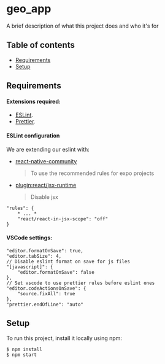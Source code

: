 # geo_app

A brief description of what this project does and who it's for

## Table of contents

- [Requirements](#requirements)
- [Setup](#setup)

## Requirements

#### Extensions required:

- [ESLint](https://marketplace.visualstudio.com/items?itemName=dbaeumer.vscode-eslint).
- [Prettier](https://marketplace.visualstudio.com/items?itemName=esbenp.prettier-vscode).

#### ESLint configuration

We are extending our eslint with:

- [react-native-community](https://www.npmjs.com/package/@react-native-community/cli)
  > To use the recommended rules for expo projects
- [plugin:react/jsx-runtime](https://www.npmjs.com/package/jsx-runtime)
  > Disable jsx

```
"rules": {
    * ... *
    "react/react-in-jsx-scope": "off"
}
```

#### VSCode settings:

```
"editor.formatOnSave": true,
"editor.tabSize": 4,
// Disable eslint format on save for js files
"[javascript]": {
    "editor.formatOnSave": false
},
// Set vscode to use prettier rules before eslint ones
"editor.codeActionsOnSave": {
    "source.fixAll": true
},
"prettier.endOfLine": "auto"
```

## Setup

To run this project, install it locally using npm:

```
$ npm install
$ npm start
```
